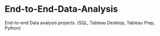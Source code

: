 # End-to-End-Data-Analysis
End-to-end Data analysis projects. (SQL, Tableau Desktop, Tableau Prep, Python)
